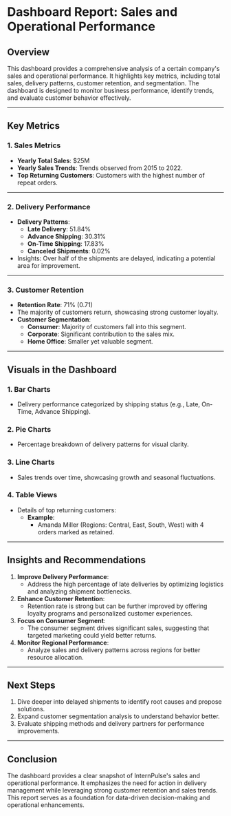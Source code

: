 # **Dashboard Report: Sales and Operational Performance**

## **Overview**
This dashboard provides a comprehensive analysis of a certain company's sales and operational performance. It highlights key metrics, including total sales, delivery patterns, customer retention, and segmentation. The dashboard is designed to monitor business performance, identify trends, and evaluate customer behavior effectively.

---

## **Key Metrics**
### **1. Sales Metrics**
- **Yearly Total Sales**: $25M
- **Yearly Sales Trends**: Trends observed from 2015 to 2022.
- **Top Returning Customers**: Customers with the highest number of repeat orders.

---

### **2. Delivery Performance**
- **Delivery Patterns**:
  - **Late Delivery**: 51.84%
  - **Advance Shipping**: 30.31%
  - **On-Time Shipping**: 17.83%
  - **Canceled Shipments**: 0.02%
- Insights: Over half of the shipments are delayed, indicating a potential area for improvement.

---

### **3. Customer Retention**
- **Retention Rate**: 71% (0.71)
- The majority of customers return, showcasing strong customer loyalty.
- **Customer Segmentation**:
  - **Consumer**: Majority of customers fall into this segment.
  - **Corporate**: Significant contribution to the sales mix.
  - **Home Office**: Smaller yet valuable segment.

---

## **Visuals in the Dashboard**
### **1. Bar Charts**
- Delivery performance categorized by shipping status (e.g., Late, On-Time, Advance Shipping).

### **2. Pie Charts**
- Percentage breakdown of delivery patterns for visual clarity.

### **3. Line Charts**
- Sales trends over time, showcasing growth and seasonal fluctuations.

### **4. Table Views**
- Details of top returning customers:
  - **Example**:
    - Amanda Miller (Regions: Central, East, South, West) with 4 orders marked as retained.

---

## **Insights and Recommendations**
1. **Improve Delivery Performance**:
   - Address the high percentage of late deliveries by optimizing logistics and analyzing shipment bottlenecks.
2. **Enhance Customer Retention**:
   - Retention rate is strong but can be further improved by offering loyalty programs and personalized customer experiences.
3. **Focus on Consumer Segment**:
   - The consumer segment drives significant sales, suggesting that targeted marketing could yield better returns.
4. **Monitor Regional Performance**:
   - Analyze sales and delivery patterns across regions for better resource allocation.

---

## **Next Steps**
1. Dive deeper into delayed shipments to identify root causes and propose solutions.
2. Expand customer segmentation analysis to understand behavior better.
3. Evaluate shipping methods and delivery partners for performance improvements.

---

## **Conclusion**
The dashboard provides a clear snapshot of InternPulse's sales and operational performance. It emphasizes the need for action in delivery management while leveraging strong customer retention and sales trends. This report serves as a foundation for data-driven decision-making and operational enhancements.
